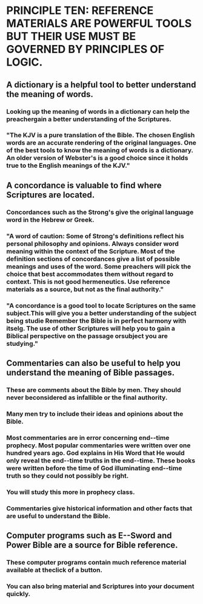 # PRINCIPLE TEN: REFERENCE MATERIALS ARE POWERFUL TOOLS BUT THEIR USE MUST BE GOVERNED BY PRINCIPLES OF LOGIC.

## A dictionary is a helpful tool to better understand the meaning of words.

### Looking up the meaning of words in a dictionary can help the preachergain a better understanding of the Scriptures.

### "The KJV is a pure translation of the Bible. The chosen English words are an accurate rendering of the original languages. One of the best tools to know the meaning of words is a dictionary. An older version of Webster's is a good choice since it holds true to the English meanings of the KJV."

## A concordance is valuable to find where Scriptures are located.

### Concordances such as the Strong's give the original language word in the Hebrew or Greek.

### "A word of caution: Some of Strong's definitions reflect his personal philosophy and opinions. Always consider word meaning within the context of the Scripture. Most of the definition sections of concordances give a list of possible meanings and uses of the word. Some preachers will pick the choice that best accommodates them without regard to context. This is not good hermeneutics. Use reference materials as a source, but not as the final authority."

### "A concordance is a good tool to locate Scriptures on the same subject.This will give you a better understanding of the subject being studie Remember the Bible is in perfect harmony with itselg. The use of other Scriptures will help you to gain a Biblical perspective on the passage orsubject you are studying."

## Commentaries can also be useful to help you understand the meaning of Bible passages.

### These are comments about the Bible by men. They should never beconsidered as infallible or the final authority.

### Many men try to include their ideas and opinions about the Bible.

### Most commentaries are in error concerning end--time prophecy. Most popular commentaries were written over one hundred years ago. God explains in His Word that He would only reveal the end--time truths in the end--time. These books were written before the time of God illuminating end--time truth so they could not possibly be right.

### You will study this more in prophecy class.

### Commentaries give historical information and other facts that are useful to understand the Bible.

## Computer programs such as E--Sword and Power Bible are a source for Bible reference.

### These computer programs contain much reference material available at theclick of a button.

### You can also bring material and Scriptures into your document quickly.

